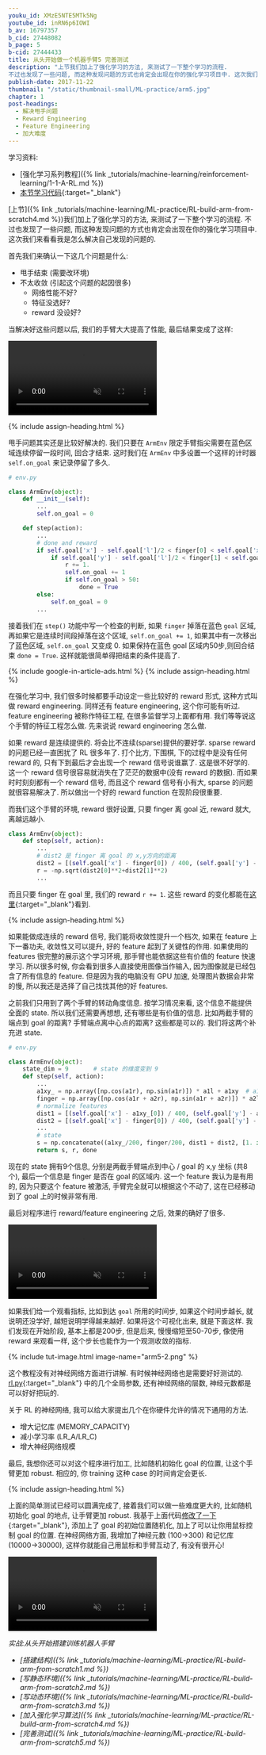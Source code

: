 ```yaml
---
youku_id: XMzE5NTE5MTk5Ng
youtube_id: inRN6p6IOWI
b_av: 16797357
b_cid: 27448082
b_page: 5
b-cid: 27444433
title: 从头开始做一个机器手臂5 完善测试
description: "上节我们加上了强化学习的方法, 来测试了一下整个学习的流程.
不过也发现了一些问题, 而这种发现问题的方式也肯定会出现在你的强化学习项目中. 这次我们来看看我是怎么解决自己发现的问题的."
publish-date: 2017-11-22
thumbnail: "/static/thumbnail-small/ML-practice/arm5.jpg"
chapter: 1
post-headings:
  - 解决甩手问题
  - Reward Engineering
  - Feature Engineering
  - 加大难度
---
```


学习资料:
  * [强化学习系列教程]({% link _tutorials/machine-learning/reinforcement-learning/1-1-A-RL.md %})
  * [本节学习代码](https://github.com/MorvanZhou/train-robot-arm-from-scratch/tree/master/part5){:target="_blank"}

[上节]({% link _tutorials/machine-learning/ML-practice/RL-build-arm-from-scratch4.md %})我们加上了强化学习的方法, 来测试了一下整个学习的流程.
不过也发现了一些问题, 而这种发现问题的方式也肯定会出现在你的强化学习项目中. 这次我们来看看我是怎么解决自己发现的问题的.

首先我们来确认一下这几个问题是什么:

* 甩手结束 (需要改环境)
* 不太收敛 (引起这个问题的起因很多)
  * 网络性能不好?
  * 特征没选好?
  * reward 没设好?

当解决好这些问题以后, 我们的手臂大大提高了性能, 最后结果变成了这样:

<video class="tut-content-video" controls loop autoplay muted>
  <source src="/static/results/ML-practice/arm5-1.mp4" type="video/mp4">
  Your browser does not support HTML5 video.
</video>





{% include assign-heading.html %}

甩手问题其实还是比较好解决的. 我们只要在 `ArmEnv` 限定手臂指尖需要在蓝色区域连续停留一段时间, 回合才结束.
这时我们在 `ArmEnv` 中多设置一个这样的计时器 `self.on_goal` 来记录停留了多久.

```python
# env.py

class ArmEnv(object):
    def __init__(self):
        ...
        self.on_goal = 0

    def step(action):
        ...
        # done and reward
        if self.goal['x'] - self.goal['l']/2 < finger[0] < self.goal['x'] + self.goal['l']/2:
            if self.goal['y'] - self.goal['l']/2 < finger[1] < self.goal['y'] + self.goal['l']/2:
                r += 1.
                self.on_goal += 1
                if self.on_goal > 50:
                    done = True
        else:
            self.on_goal = 0
        ...
```

接着我们在 `step()` 功能中写一个检查的判断, 如果 `finger` 掉落在蓝色 `goal` 区域, 再如果它是连续时间段掉落在这个区域,
`self.on_goal += 1`, 如果其中有一次移出了蓝色区域, `self.on_goal` 又变成 0. 如果保持在蓝色 goal 区域内50步,则回合结束
`done = True`. 这样就能很简单得把结束的条件提高了.








{% include google-in-article-ads.html %}
{% include assign-heading.html %}

在强化学习中, 我们很多时候都要手动设定一些比较好的 reward 形式, 这种方式叫做 reward engineering.
同样还有 feature engineering, 这个你可能有听过. feature engineering 被称作特征工程, 在很多监督学习上面都有用. 我们等等说这个手臂的特征工程怎么做.
先来说说 reward engineering 怎么做.

如果 reward 是连续提供的. 将会比不连续(sparse)提供的要好学. sparse reward 的问题已经一直困扰了 RL 很多年了.
打个比方, 下围棋, 下的过程中是没有任何 reward 的, 只有下到最后才会出现一个 reward 信号说谁赢了.
这是很不好学的. 这一个 reward 信号很容易就消失在了茫茫的数据中(没有 reward 的数据). 而如果时时刻刻都有一个 reward 信号,
而且这个 reward 信号有小有大, sparse 的问题就很容易解决了. 所以做出一个好的 reward function 在现阶段很重要.

而我们这个手臂的环境, reward 很好设置, 只要 finger 离 goal 近, reward 就大, 离越远越小.

```python
class ArmEnv(object):
    def step(self, action):
        ...
        # dist2 是 finger 离 goal 的 x,y方向的距离
        dist2 = [(self.goal['x'] - finger[0]) / 400, (self.goal['y'] - finger[1]) / 400]
        r = -np.sqrt(dist2[0]**2+dist2[1]**2)
        ...
```

而且只要 finger 在 goal 里, 我们的 reward `r += 1`. 这些 reward 的变化都能在[这里](https://github.com/MorvanZhou/train-robot-arm-from-scratch/tree/master/part5/env.py){:target="_blank"}看到.










{% include assign-heading.html %}

如果能做成连续的 reward 信号, 我们能将收敛性提升一个档次, 如果在 feature 上下一番功夫, 收敛性又可以提升,
好的 feature 起到了关键性的作用. 如果使用的 features 很完整的展示这个学习环境, 那手臂也能依据这些有价值的 feature 快速学习.
所以很多时候, 你会看到很多人直接使用图像当作输入, 因为图像就是已经包含了所有信息的 feature. 但是因为我的电脑没有 GPU 加速,
处理图片数据会非常的慢, 所以我还是选择了自己找找其他的好 features.

之前我们只用到了两个手臂的转动角度信息. 按学习情况来看, 这个信息不能提供全面的 state. 所以我们还需要再想想, 还有哪些是有价值的信息.
比如两截手臂的端点到 goal 的距离? 手臂端点离中心点的距离? 这些都是可以的. 我们将这两个补充进 state.

```python
# env.py

class ArmEnv(object):
    state_dim = 9       # state 的维度变到 9
    def step(self, action):
        ...
        a1xy_ = np.array([np.cos(a1r), np.sin(a1r)]) * a1l + a1xy  # a1 end and a2 start (x1, y1)
        finger = np.array([np.cos(a1r + a2r), np.sin(a1r + a2r)]) * a2l + a1xy_  # a2 end (x2, y2)
        # normalize features
        dist1 = [(self.goal['x'] - a1xy_[0]) / 400, (self.goal['y'] - a1xy_[1]) / 400]
        dist2 = [(self.goal['x'] - finger[0]) / 400, (self.goal['y'] - finger[1]) / 400]
        ...
        # state
        s = np.concatenate((a1xy_/200, finger/200, dist1 + dist2, [1. if self.on_goal else 0.]))
        return s, r, done
```

现在的 state 拥有9个信息, 分别是两截手臂端点到中心 / goal 的 x,y 坐标 (共8个), 最后一个信息是 finger 是否在 goal 的区域内.
这一个 feature 我认为是有用的, 因为只要这个 feature 被激活, 手臂完全就可以根据这个不动了, 这在已经移动到了 goal 上的时候非常有用.

最后对程序进行 reward/feature engineering 之后, 效果的确好了很多.

<video class="tut-content-video" controls loop autoplay muted>
  <source src="/static/results/ML-practice/arm5-1.mp4" type="video/mp4">
  Your browser does not support HTML5 video.
</video>

如果我们给一个观看指标, 比如到达 `goal` 所用的时间步, 如果这个时间步越长, 就说明还没学好, 越短说明学得越来越好. 如果将这个可视化出来, 就是下面这样.
我们发现在开始阶段, 基本上都是200步, 但是后来, 慢慢缩短至50-70步, 像使用 reward 来观看一样, 这个步长也能作为一个观测收敛的指标.

{% include tut-image.html image-name="arm5-2.png" %}

这个教程没有对神经网络方面进行讲解. 有时候神经网络也是需要好好测试的. [rl.py](https://github.com/MorvanZhou/train-robot-arm-from-scratch/tree/master/part5/rl.py){:target="_blank"}
中的几个全局参数, 还有神经网络的层数, 神经元数都是可以好好把玩的.

关于 RL 的神经网络, 我可以给大家提出几个在你硬件允许的情况下通用的方法.

* 增大记忆库 (MEMORY_CAPACITY)
* 减小学习率 (LR_A/LR_C)
* 增大神经网络规模

最后, 我想你还可以对这个程序进行加工, 比如随机初始化 goal 的位置, 让这个手臂更加 robust. 相应的, 你 training 这种 case 的时间肯定会更长.







{% include assign-heading.html %}

上面的简单测试已经可以圆满完成了, 接着我们可以做一些难度更大的, 比如随机初始化 goal 的地点, 让手臂更加 robust.
我基于上面代码[修改了一下](https://github.com/MorvanZhou/train-robot-arm-from-scratch/tree/master/final){:target="_blank"},
添加上了 goal 的初始位置随机化, 加上了可以让你用鼠标控制 goal 的位置. 在神经网络方面, 我增加了神经元数 (100->300) 和记忆库 (10000->30000),
这样你就能自己用鼠标和手臂互动了, 有没有很开心!

<video class="tut-content-video" controls loop autoplay muted>
  <source src="/static/results/reinforcement-learning/experiment_arm.mp4" type="video/mp4">
  Your browser does not support HTML5 video.
</video>



*实战:从头开始搭建训练机器人手臂*

* *[搭建结构]({% link _tutorials/machine-learning/ML-practice/RL-build-arm-from-scratch1.md %})*
* *[写静态环境]({% link _tutorials/machine-learning/ML-practice/RL-build-arm-from-scratch2.md %})*
* *[写动态环境]({% link _tutorials/machine-learning/ML-practice/RL-build-arm-from-scratch3.md %})*
* *[加入强化学习算法]({% link _tutorials/machine-learning/ML-practice/RL-build-arm-from-scratch4.md %})*
* *[完善测试]({% link _tutorials/machine-learning/ML-practice/RL-build-arm-from-scratch5.md %})*